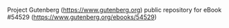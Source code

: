 Project Gutenberg (https://www.gutenberg.org) public repository for
eBook #54529 (https://www.gutenberg.org/ebooks/54529)
